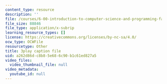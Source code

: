 ```yaml
---
content_type: resource
description: ''
file: /courses/6-00-introduction-to-computer-science-and-programming-fall-2008/a262d86dc8b85e686c90b1c61ed827a5_X6ilT3uUOBo.srt
file_size: 88846
file_type: application/x-subrip
learning_resource_types: []
license: https://creativecommons.org/licenses/by-nc-sa/4.0/
ocw_type: OCWFile
resourcetype: Other
title: 3play caption file
uid: a262d86d-c8b8-5e68-6c90-b1c61ed827a5
video_files:
  video_thumbnail_file: null
video_metadata:
  youtube_id: null
---
```

